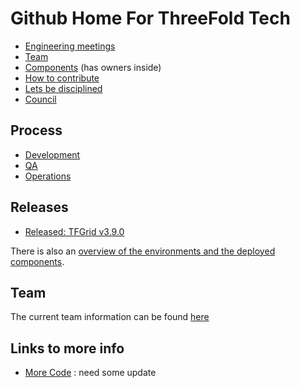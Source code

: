 # Github Home For ThreeFold Tech

- [Engineering meetings](wiki/engineering_meetings)
- [Team](wiki/team/team.md)
- [Components](wiki/components/components_overview.md) (has owners inside)
- [How to contribute](wiki/contribution/)
- [Lets be disciplined](wiki/contribution/discipline.md)
- [Council](wiki/products/v3/deployments)

## Process

- [Development](./wiki/contribution/development_process.md)
- [QA](./wiki/contribution/develop_process.md)
- [Operations](./wiki/contribution/ops_process.md)

## Releases

- [Released: TFGrid v3.9.0](https://library.threefold.me/info/manual/#/manual__tfgrid_release_3_9_0)

There is also an [overview of the  environments and the deployed components](https://github.com/orgs/threefoldtech/projects/176/views/1).

## Team
The current team information can be found [here](./wiki/team/team.md)

## Links to more info
  
- [More Code](code_getting_started.md) : need some update

